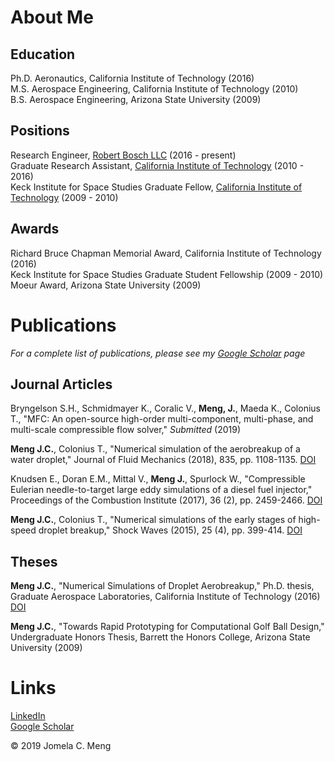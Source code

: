 # About Me
## Education
Ph.D. Aeronautics, California Institute of Technology (2016)  
M.S. Aerospace Engineering, California Institute of Technology (2010)  
B.S. Aerospace Engineering, Arizona State University (2009)   

## Positions
Research Engineer, [Robert Bosch LLC](https://www.bosch.com/research/) (2016 - present)  
Graduate Research Assistant, [California Institute of Technology](https://www.caltech.edu) (2010 - 2016)  
Keck Institute for Space Studies Graduate Fellow, [California Institute of Technology](http://www.galcit.caltech.edu) (2009 - 2010)  
 
## Awards
Richard Bruce Chapman Memorial Award, California Institute of Technology (2016)  
Keck Institute for Space Studies Graduate Student Fellowship (2009 - 2010)  
Moeur Award, Arizona State University (2009)  

# Publications
_For a complete list of publications, please see my [Google Scholar](https://scholar.google.com/citations?user=TrfuqIgAAAAJ&hl=en&oi=ao) page_

## Journal Articles

Bryngelson S.H., Schmidmayer K., Coralic V., **Meng, J.**, Maeda K., Colonius T., "MFC: An open-source high-order multi-component, multi-phase, and multi-scale compressible flow solver," _Submitted_ (2019)

**Meng J.C.**, Colonius T., "Numerical simulation of the aerobreakup of a water droplet," Journal of Fluid Mechanics (2018), 835, pp. 1108-1135. [DOI](https://doi.org/10.1017/jfm.2017.804)

Knudsen E., Doran E.M., Mittal V., **Meng J.**, Spurlock W., "Compressible Eulerian needle-to-target large eddy simulations of a diesel fuel injector," Proceedings of the Combustion Institute (2017), 36 (2), pp. 2459-2466. [DOI](https://doi.org/10.1016/j.proci.2016.08.016)

**Meng J.C.**, Colonius T., "Numerical simulations of the early stages of high-speed droplet breakup," Shock Waves (2015), 25 (4), pp. 399-414. [DOI](https://doi.org/10.1007/s00193-014-0546-z)

## Theses

**Meng J.C.**, "Numerical Simulations of Droplet Aerobreakup," Ph.D. thesis, Graduate Aerospace Laboratories, California Institute of Technology (2016) [DOI](https://doi.org/10.7907/Z9KW5D09)

**Meng J.C.**, "Towards Rapid Prototyping for Computational Golf Ball Design," Undergraduate Honors Thesis, Barrett the Honors College, Arizona State University (2009)

# Links
[LinkedIn](https://www.linkedin.com/in/jomelameng/)  
[Google Scholar](https://scholar.google.com/citations?user=TrfuqIgAAAAJ&hl=en&oi=ao)


© 2019 Jomela C. Meng
